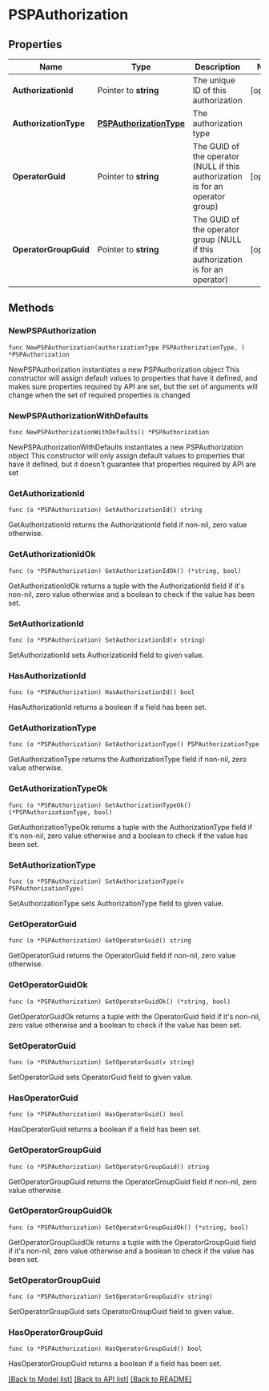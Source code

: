 # PSPAuthorization

## Properties

Name | Type | Description | Notes
------------ | ------------- | ------------- | -------------
**AuthorizationId** | Pointer to **string** | The unique ID of this authorization | [optional] 
**AuthorizationType** | [**PSPAuthorizationType**](PSPAuthorizationType.md) | The authorization type | 
**OperatorGuid** | Pointer to **string** | The GUID of the operator (NULL if this authorization is for an operator group) | [optional] 
**OperatorGroupGuid** | Pointer to **string** | The GUID of the operator group (NULL if this authorization is for an operator) | [optional] 

## Methods

### NewPSPAuthorization

`func NewPSPAuthorization(authorizationType PSPAuthorizationType, ) *PSPAuthorization`

NewPSPAuthorization instantiates a new PSPAuthorization object
This constructor will assign default values to properties that have it defined,
and makes sure properties required by API are set, but the set of arguments
will change when the set of required properties is changed

### NewPSPAuthorizationWithDefaults

`func NewPSPAuthorizationWithDefaults() *PSPAuthorization`

NewPSPAuthorizationWithDefaults instantiates a new PSPAuthorization object
This constructor will only assign default values to properties that have it defined,
but it doesn't guarantee that properties required by API are set

### GetAuthorizationId

`func (o *PSPAuthorization) GetAuthorizationId() string`

GetAuthorizationId returns the AuthorizationId field if non-nil, zero value otherwise.

### GetAuthorizationIdOk

`func (o *PSPAuthorization) GetAuthorizationIdOk() (*string, bool)`

GetAuthorizationIdOk returns a tuple with the AuthorizationId field if it's non-nil, zero value otherwise
and a boolean to check if the value has been set.

### SetAuthorizationId

`func (o *PSPAuthorization) SetAuthorizationId(v string)`

SetAuthorizationId sets AuthorizationId field to given value.

### HasAuthorizationId

`func (o *PSPAuthorization) HasAuthorizationId() bool`

HasAuthorizationId returns a boolean if a field has been set.

### GetAuthorizationType

`func (o *PSPAuthorization) GetAuthorizationType() PSPAuthorizationType`

GetAuthorizationType returns the AuthorizationType field if non-nil, zero value otherwise.

### GetAuthorizationTypeOk

`func (o *PSPAuthorization) GetAuthorizationTypeOk() (*PSPAuthorizationType, bool)`

GetAuthorizationTypeOk returns a tuple with the AuthorizationType field if it's non-nil, zero value otherwise
and a boolean to check if the value has been set.

### SetAuthorizationType

`func (o *PSPAuthorization) SetAuthorizationType(v PSPAuthorizationType)`

SetAuthorizationType sets AuthorizationType field to given value.


### GetOperatorGuid

`func (o *PSPAuthorization) GetOperatorGuid() string`

GetOperatorGuid returns the OperatorGuid field if non-nil, zero value otherwise.

### GetOperatorGuidOk

`func (o *PSPAuthorization) GetOperatorGuidOk() (*string, bool)`

GetOperatorGuidOk returns a tuple with the OperatorGuid field if it's non-nil, zero value otherwise
and a boolean to check if the value has been set.

### SetOperatorGuid

`func (o *PSPAuthorization) SetOperatorGuid(v string)`

SetOperatorGuid sets OperatorGuid field to given value.

### HasOperatorGuid

`func (o *PSPAuthorization) HasOperatorGuid() bool`

HasOperatorGuid returns a boolean if a field has been set.

### GetOperatorGroupGuid

`func (o *PSPAuthorization) GetOperatorGroupGuid() string`

GetOperatorGroupGuid returns the OperatorGroupGuid field if non-nil, zero value otherwise.

### GetOperatorGroupGuidOk

`func (o *PSPAuthorization) GetOperatorGroupGuidOk() (*string, bool)`

GetOperatorGroupGuidOk returns a tuple with the OperatorGroupGuid field if it's non-nil, zero value otherwise
and a boolean to check if the value has been set.

### SetOperatorGroupGuid

`func (o *PSPAuthorization) SetOperatorGroupGuid(v string)`

SetOperatorGroupGuid sets OperatorGroupGuid field to given value.

### HasOperatorGroupGuid

`func (o *PSPAuthorization) HasOperatorGroupGuid() bool`

HasOperatorGroupGuid returns a boolean if a field has been set.


[[Back to Model list]](../README.md#documentation-for-models) [[Back to API list]](../README.md#documentation-for-api-endpoints) [[Back to README]](../README.md)


